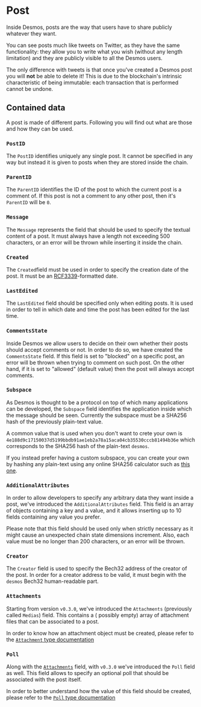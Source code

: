 # Post
Inside Desmos, posts are the way that users have to share publicly whatever they want. 

You can see posts much like tweets on Twitter, as they have the same functionality: they allow you to write what you wish (without any length limitation) and they are publicly visible to all the Desmos users.  

The only difference with tweets is that once you've created a Desmos post you will **not** be able to delete it! This is due to the blockchain's intrinsic characteristic of being immutable: each transaction that is performed cannot be undone.

## Contained data
A post is made of different parts. Following you will find out what are those and how they can be used. 

### `PostID`
The `PostID` identifies uniquely any single post. It cannot be specified in any way but instead it is given to posts when they are stored inside the chain. 

### `ParentID`
The `ParentID` identifies the ID of the post to which the current post is a comment of. If this post is not a comment to any other post, then it's `ParentID` will be `0`. 

### `Message`
The `Message` represents the field that should be used to specify the textual content of a post. It must always have a length not exceeding 500 characters, or an error will be thrown while inserting it inside the chain.

### `Created`
The `Created`field must be used in order to specify the creation date of the post. It must be an [RCF3339]()-formatted date.  

### `LastEdited`
The `LastEdited` field should be specified only when editing posts. It is used in order to tell in which date and time the post has been edited for the last time. 

### `CommentsState`
Inside Desmos we allow users to decide on their own whether their posts should accept comments or not. In order to do so, we have created the `CommentsState` field. If this field is set to "blocked" on a specific post, an error will be thrown when trying to comment on such post. On the other hand, if it is set to "allowed" (default value) then the post will always accept comments. 

### `Subspace`
As Desmos is thought to be a protocol on top of which many applications can be developed, the `Subspace` field identifies the application inside which the message should be seen. Currently the subspace must be a SHA256 hash of the previously plain-text value.

A common value that is used when you don't want to crete your own is `4e188d9c17150037d5199bbdb91ae1eb2a78a15aca04cb35530cccb81494b36e` which corresponds to the SHA256 hash of the plain-text `desmos`. 

If you instead prefer having a custom subspace, you can create your own by hashing any plain-text using any online SHA256 calculator such as [this one](https://emn178.github.io/online-tools/sha256.html).

### `AdditionalAttributes`
In order to allow developers to specify any arbitrary data they want inside a post, we've introduced the `AdditionalAttributes` field. This field is an array of objects containing a key and a value, and it allows inserting up to 10 fields containing any value you prefer.  

Please note that this field should be used only when strictly necessary as it might cause an unexpected chain state dimensions increment. Also, each value must be no longer than 200 characters, or an error will be thrown.

### `Creator`
The `Creator` field is used to specify the Bech32 address of the creator of the post. In order for a creator address to be valid, it must begin with the `desmos` Bech32 human-readable part.

### `Attachments`

Starting from version `v0.3.0`, we've introduced the `Attachments` (previously called `Medias`) field. This contains a (
possibly empty) array of attachment files that can be associated to a post.

In order to know how an attachment object must be created, please refer to
the [`Attachment` type documentation](attachment.md)

### `Poll`

Along with the [`Attachments`](#attachments) field, with `v0.3.0` we've introduced the `Poll` field as well. 
This field allows to specify an optional poll that should be associated with the post itself.

In order to better understand how the value of this field should be created, please refer to
the [`Poll` type documentation](poll.md) 
